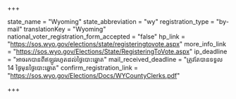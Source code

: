 +++

state_name = "Wyoming"
state_abbreviation = "wy"
registration_type = "by-mail"
translationKey = "Wyoming"
national_voter_registration_form_accepted = "false"
hp_link = "https://sos.wyo.gov/elections/state/registeringtovote.aspx"
more_info_link = "https://sos.wyo.gov/Elections/State/RegisteringToVote.aspx"
ip_deadline = "អាចរកបានពីឥឡូវរហូតដល់ថ្ងៃបោះឆ្នោត"
mail_received_deadline = "ត្រូវតែបានទទួល 14 ថ្ងៃមុនថ្ងៃបោះឆ្នោត"
confirm_registration_link = "https://sos.wyo.gov/Elections/Docs/WYCountyClerks.pdf"

+++